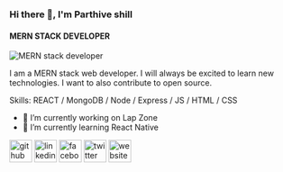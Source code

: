 ### Hi there 👋, I'm Parthive shill 
#### MERN STACK DEVELOPER
![MERN stack developer](https://media.licdn.com/dms/image/D5616AQExoPjjmSdW8A/profile-displaybackgroundimage-shrink_350_1400/0/1673361884566?e=1678924800&v=beta&t=QhcpMTV1fHWs-BAsmb-GCAPE0DU7x6D5AhXTBJL1Vf8)

I am a MERN stack web developer. I will always be excited to learn new technologies. I want to also contribute to open source.

Skills:  REACT / MongoDB / Node / Express / JS / HTML / CSS

- 🔭 I’m currently working on Lap Zone 
- 🌱 I’m currently learning React Native 


[<img src='https://cdn.jsdelivr.net/npm/simple-icons@3.0.1/icons/github.svg' alt='github' height='40'>](https://github.com/https://github.com/dev-parthive)  [<img src='https://cdn.jsdelivr.net/npm/simple-icons@3.0.1/icons/linkedin.svg' alt='linkedin' height='40'>](https://www.linkedin.com/in/https://www.linkedin.com/in/parthive-shill-b3a9a122a//)  [<img src='https://cdn.jsdelivr.net/npm/simple-icons@3.0.1/icons/facebook.svg' alt='facebook' height='40'>](https://www.facebook.com/https://www.facebook.com/parthive.p/)  [<img src='https://cdn.jsdelivr.net/npm/simple-icons@3.0.1/icons/twitter.svg' alt='twitter' height='40'>](https://twitter.com/https://twitter.com/dev__parthive)  [<img src='https://cdn.jsdelivr.net/npm/simple-icons@3.0.1/icons/icloud.svg' alt='website' height='40'>](https://marvelous-lebkuchen-4ee96b.netlify.app/)  

